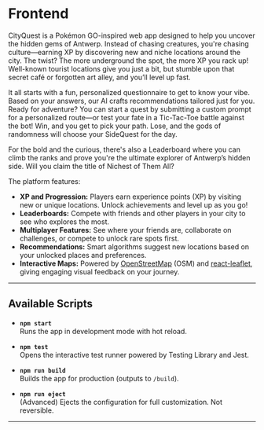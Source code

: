 # Frontend

CityQuest is a Pokémon GO-inspired web app designed to help you uncover the hidden gems of Antwerp. Instead of chasing creatures, you're chasing culture—earning XP by discovering new and niche locations around the city. The twist? The more underground the spot, the more XP you rack up! Well-known tourist locations give you just a bit, but stumble upon that secret café or forgotten art alley, and you’ll level up fast.

It all starts with a fun, personalized questionnaire to get to know your vibe. Based on your answers, our AI crafts recommendations tailored just for you. Ready for adventure? You can start a quest by submitting a custom prompt for a personalized route—or test your fate in a Tic-Tac-Toe battle against the bot! Win, and you get to pick your path. Lose, and the gods of randomness will choose your SideQuest for the day.

For the bold and the curious, there's also a Leaderboard where you can climb the ranks and prove you're the ultimate explorer of Antwerp’s hidden side. Will you claim the title of Nichest of Them All?


The platform features:
- **XP and Progression:** Players earn experience points (XP) by visiting new or unique locations. Unlock achievements and level up as you go!
- **Leaderboards:** Compete with friends and other players in your city to see who explores the most.
- **Multiplayer Features:** See where your friends are, collaborate on challenges, or compete to unlock rare spots first.
- **Recommendations:** Smart algorithms suggest new locations based on your unlocked places and preferences.
- **Interactive Maps:** Powered by [OpenStreetMap](https://www.openstreetmap.org/) (OSM) and [react-leaflet](https://react-leaflet.js.org/), giving engaging visual feedback on your journey.
---


## Available Scripts

- **`npm start`**  
  Runs the app in development mode with hot reload.

- **`npm test`**  
  Opens the interactive test runner powered by Testing Library and Jest.

- **`npm run build`**  
  Builds the app for production (outputs to `/build`).

- **`npm run eject`**  
  (Advanced) Ejects the configuration for full customization. Not reversible.

---
